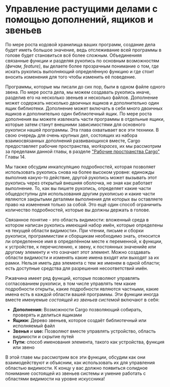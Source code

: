 # Управление растущими делами с помощью дополнений, ящиков и звеньев

По мере роста кодовой хранилища ваших программ, создание дела будет иметь большое значение, ведь отслеживание всей программы в голове будет становиться всё более сложным.  Объединенияя связанные функции и разделяя рукопись по основным возможностям <em>(фичам, feature)</em>, вы делаете более прозрачным понимание о том, где искать рукопись выполняющий определённую функцию и где стоит вносить изменения для того чтобы изменить её поведение.

Программы, которые мы писали до сих пор, были в одном файле одного звена. По мере роста дела, мы можем создавать рукопись иначе, разделив его на несколько звеньев и несколько файлов. Дополнение может содержать несколько двоичных ящиков и дополнительно один ящик библиотеки. Дополнение может включать в себя много двоичных ящиков и дополнительно один библиотечный ящик. По мере роста дополнения вы можете извлекать части программы в отдельные ящики, которые затем станут внешними зависимостями для основного рукописи нашей программы. Эта глава охватывает все эти техники. В свою очередь для очень крупных дел, состоящих из набора взаимосвязанных дополнений развивающихся вместе, Cargo предоставляет рабочие пространства, *workspaces*, их мы рассмотрим за пределами данной главы, в разделе ["Рабочие пространства Cargo"] Главы 14.

Мы также обсудим инкапсуляцию подробностей, которая позволяет использовать рукопись снова на более высоком уровне: единожды выполнив какую-то действие, другой рукопись может вызывать этот рукопись через открытый внешняя оболочка, не зная как работает выполнение. То, как вы пишете рукопись, определяет какие части общедоступны для использования другим рукописью и какие части являются закрытыми деталями выполнения для которых вы оставляете право на изменения только за собой. Это ещё один способ ограничить количество подробностей, которые вы должны держать в голове.

Связанное понятие - это область видимости: вложенный среда в котором написан рукопись имеющий набор имён, которые определены «в текущей области видимости». При чтении, письме и сборки рукописи, программистам и сборщикам необходимо знать, относится ли определенное имя в определённом месте к переменной, к функции, к устройстве, к перечислению, к звену, к постоянных значенийе или другому элементу и что означает этот элемент. Можно создавать области видимости и изменять какие имена входят или выходят за их рамки. Нельзя иметь два элемента с тем же именем в одной области; есть доступные средства для разрешения несоответствий имён.

Ржавчина имеет ряд функций, которые позволяют управлять согласованием рукописи, в том числе управлять тем какие подробности открыты, какие подробности являются частными, какие имена есть в каждой области вашей программы. Эти функции иногда вместе именуемые *состоящей из звеньев системой* включают в себя:

- **Дополнения:** Возможности Cargo позволяющий собирать, проверять и делиться ящиками
- **Ящики:** Дерево звеньев, которое создаёт библиотечный или исполняемый файл
- **Звенья** и **use:** Позволяют вместе управлять устройство, область видимости и скрытие путей
- **Пути:** способ именования элемента, такого как устройства, функция или звено

В этой главе мы рассмотрим все эти функции, обсудим как они взаимодействуют и объясним, как использовать их для управления областью видимости. К концу у вас должно появиться солидное понимание состоящей из звеньев системы и умение работать с областями видимости на уровне искуссника!


["Рабочие пространства Cargo"]: ch14-03-cargo-workspaces.html